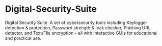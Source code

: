 # Digital-Security-Suite
Digital Security Suite: A set of cybersecurity tools including Keylogger detection &amp; protection, Password strength &amp; leak checker, Phishing URL detector, and Text/File encryption – all with interactive GUIs for educational and practical use.
